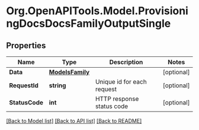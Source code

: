 # Org.OpenAPITools.Model.ProvisioningDocsDocsFamilyOutputSingle

## Properties

Name | Type | Description | Notes
------------ | ------------- | ------------- | -------------
**Data** | [**ModelsFamily**](ModelsFamily.md) |  | [optional] 
**RequestId** | **string** | Unique id for each request | [optional] 
**StatusCode** | **int** | HTTP response status code | [optional] 

[[Back to Model list]](../README.md#documentation-for-models) [[Back to API list]](../README.md#documentation-for-api-endpoints) [[Back to README]](../README.md)

